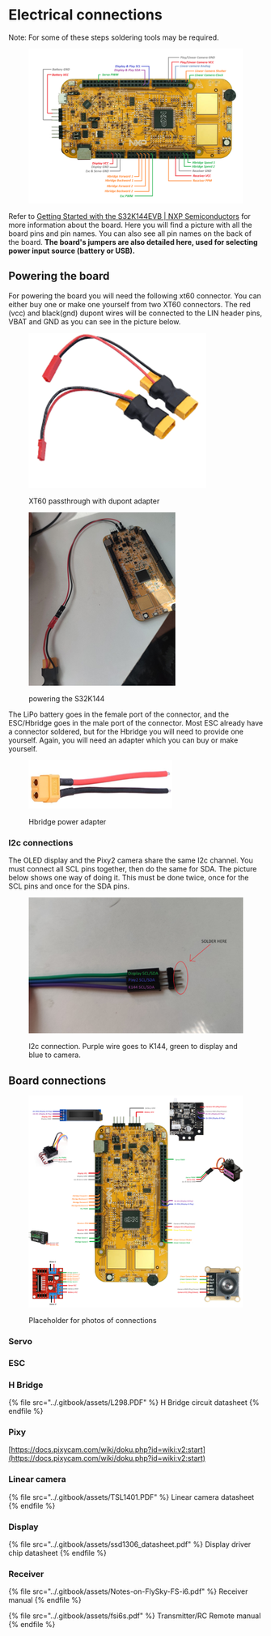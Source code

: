 # Electrical connections

Note: For some of these steps soldering tools may be required.

<figure><img src="../.gitbook/assets/Connections.png" alt=""><figcaption></figcaption></figure>

Refer to [Getting Started with the S32K144EVB | NXP Semiconductors](https://www.nxp.com/document/guide/getting-started-with-the-s32k144evb:NGS-S32K144EVB) for more information about the board. Here you will find a picture with all the board pins and pin names. You can also see all pin names on the back of the board. **The board's jumpers are also detailed here, used for selecting power input source (battery or USB).**

## Powering the board

For powering the board you will need the following xt60 connector. You can either buy one or make one yourself from two XT60 connectors. The red (vcc) and black(gnd) dupont wires will be connected to the LIN header pins, VBAT and GND as you can see in the picture below.

<div>

<figure><img src="../.gitbook/assets/image (48).png" alt=""><figcaption><p>XT60 passthrough with dupont adapter </p></figcaption></figure>

 

<figure><img src="../.gitbook/assets/image (49).png" alt=""><figcaption><p>powering the S32K144</p></figcaption></figure>

</div>

The LiPo battery goes in the female port of the connector, and the ESC/Hbridge goes in the male port of the connector. Most ESC already have a connector soldered, but for the Hbridge you will need to provide one yourself. Again, you will need an adapter which you can buy or make yourself.

<figure><img src="../.gitbook/assets/image (50).png" alt=""><figcaption><p>Hbridge power adapter</p></figcaption></figure>

### I2c connections

The OLED display and the Pixy2 camera share the same I2c channel. You must connect all SCL pins together, then do the same for SDA. The picture below shows one way of doing it. This must be done twice, once for the SCL pins and once for the SDA pins.

<figure><img src="../.gitbook/assets/image (47).png" alt=""><figcaption><p>I2c connection. Purple wire goes to K144, green to display and blue to camera.</p></figcaption></figure>

## Board connections

<figure><img src="../.gitbook/assets/K144 Connections.png" alt=""><figcaption><p>Placeholder for photos of connections</p></figcaption></figure>

### Servo

### ESC

### H Bridge

{% file src="../.gitbook/assets/L298.PDF" %}
H Bridge circuit datasheet
{% endfile %}

### Pixy

[https://docs.pixycam.com/wiki/doku.php?id=wiki:v2:start](https://docs.pixycam.com/wiki/doku.php?id=wiki:v2:start)

### Linear camera

{% file src="../.gitbook/assets/TSL1401.PDF" %}
Linear camera datasheet
{% endfile %}

### Display

{% file src="../.gitbook/assets/ssd1306_datasheet.pdf" %}
Display driver chip datasheet
{% endfile %}

### Receiver

{% file src="../.gitbook/assets/Notes-on-FlySky-FS-i6.pdf" %}
Receiver manual
{% endfile %}

{% file src="../.gitbook/assets/fsi6s.pdf" %}
Transmitter/RC Remote manual
{% endfile %}

